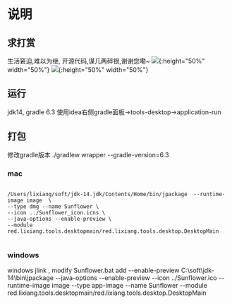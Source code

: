 # 说明

## 求打赏
生活窘迫,难以为继, 开源代码,谋几两碎银,谢谢您嘞~
![](https://gitee.com/smeilknife/image1/raw/bb014793b5c3325ace30613702cf775d4fa16c38/20200325/1585138767636.jpeg){:height="50%" width="50%"}
![](https://gitee.com/smeilknife/image1/raw/master/2020/5/20/1589976429306.jpeg){:height="50%" width="50%"}

## 运行
jdk14, gradle 6.3
使用idea右侧gradle面板->tools-desktop->application-run

## 打包
修改gradle版本
./gradlew wrapper --gradle-version=6.3


### mac 
```shell script

/Users/lixiang/soft/jdk-14.jdk/Contents/Home/bin/jpackage  --runtime-image image  \
--type dmg --name Sunflower \
--icon ../Sunflower_icon.icns \
--java-options --enable-preview \
--module red.lixiang.tools.desktopmain/red.lixiang.tools.desktop.DesktopMain


```

### windows
windows jlink , modify Sunflower.bat add --enable-preview 
C:\soft\jdk-14\bin\jpackage --java-options --enable-preview --icon ../Sunflower.ico  --runtime-image image  --type app-image --name Sunflower  --module red.lixiang.tools.desktopmain/red.lixiang.tools.desktop.DesktopMain
